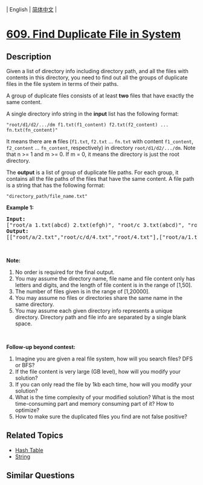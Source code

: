 
| English | [简体中文](README.md) |

# [609. Find Duplicate File in System](https://leetcode-cn.com/problems/find-duplicate-file-in-system/)

## Description

<p>Given a list of directory info including directory path, and all the files with contents in this directory, you need to find out all the groups of duplicate files in the file system in terms of their paths.</p>

<p>A group of duplicate files consists of at least <b>two</b> files that have exactly the same content.</p>

<p>A single directory info string in the <b>input</b> list has the following format:</p>

<p><code>&quot;root/d1/d2/.../dm f1.txt(f1_content) f2.txt(f2_content) ... fn.txt(fn_content)&quot;</code></p>

<p>It means there are <b>n</b> files (<code>f1.txt</code>, <code>f2.txt</code> ... <code>fn.txt</code> with content <code>f1_content</code>, <code>f2_content</code> ... <code>fn_content</code>, respectively) in directory <code>root/d1/d2/.../dm</code>. Note that n &gt;= 1 and m &gt;= 0. If m = 0, it means the directory is just the root directory.</p>

<p>The <b>output</b> is a list of group of duplicate file paths. For each group, it contains all the file paths of the files that have the same content. A file path is a string that has the following format:</p>

<p><code>&quot;directory_path/file_name.txt&quot;</code></p>

<p><b>Example 1:</b></p>

<pre>
<b>Input:</b>
[&quot;root/a 1.txt(abcd) 2.txt(efgh)&quot;, &quot;root/c 3.txt(abcd)&quot;, &quot;root/c/d 4.txt(efgh)&quot;, &quot;root 4.txt(efgh)&quot;]
<b>Output:</b>  
[[&quot;root/a/2.txt&quot;,&quot;root/c/d/4.txt&quot;,&quot;root/4.txt&quot;],[&quot;root/a/1.txt&quot;,&quot;root/c/3.txt&quot;]]
</pre>

<p>&nbsp;</p>

<p><b>Note:</b></p>

<ol>
	<li>No order is required for the final output.</li>
	<li>You may assume the directory name, file name and file content only has letters and digits, and the length of file content is in the range of [1,50].</li>
	<li>The number of files given is in the range of [1,20000].</li>
	<li>You may assume no files or directories share the same name in the same directory.</li>
	<li>You may assume each given directory info represents a unique directory. Directory path and file info are separated by a single blank space.</li>
</ol>

<p>&nbsp;</p>
<b>Follow-up beyond contest:</b>

<ol>
	<li>Imagine you are given a real file system, how will you search files? DFS or BFS?</li>
	<li>If the file content is very large (GB level), how will you modify your solution?</li>
	<li>If you can only read the file by 1kb each time, how will you modify your solution?</li>
	<li>What is the time complexity of your modified solution? What is the most time-consuming part and memory consuming part of it? How to optimize?</li>
	<li>How to make sure the duplicated files you find are not false positive?</li>
</ol>


## Related Topics

- [Hash Table](https://leetcode-cn.com/tag/hash-table)
- [String](https://leetcode-cn.com/tag/string)

## Similar Questions


